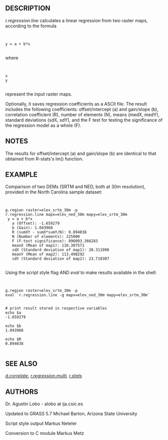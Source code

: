 
## DESCRIPTION

*r.regression.line* calculates a linear regression from two
raster maps, according to the formula

```


y = a + b*x


```

where

```


x
y


```

represent the input raster maps.

Optionally, it saves regression coefficients as a ASCII file.
The result includes the following coefficients:
offset/intercept (a) and gain/slope (b), correlation coefficient (R),
number of elements (N), means (medX, medY), standard deviations
(sdX, sdY), and the F test for testing the significance of the
regression model as a whole (F).

## NOTES

The results for offset/intercept (a) and gain/slope (b) are
identical to that obtained from R-stats's lm() function.

## EXAMPLE

Comparison of two DEMs (SRTM and NED, both at 30m resolution),
provided in the North Carolina sample dataset:

```


g.region raster=elev_srtm_30m -p
r.regression.line mapx=elev_ned_30m mapy=elev_srtm_30m
 y = a + b*x
   a (Offset): -1.659279
   b (Gain): 1.043968
   R (sumXY - sumX*sumY/N): 0.894038
   N (Number of elements): 225000
   F (F-test significance): 896093.366283
   meanX (Mean of map1): 110.307571
   sdX (Standard deviation of map1): 20.311998
   meanY (Mean of map2): 113.498292
   sdY (Standard deviation of map2): 23.718307


```

Using the script style flag AND *eval* to make results
available in the shell:

```


g.region raster=elev_srtm_30m -p
eval `r.regression.line -g mapx=elev_ned_30m mapy=elev_srtm_30m`


# print result stored in respective variables
echo $a
-1.659279

echo $b
1.043968

echo $R
0.894038


```

## SEE ALSO

*[d.correlate](d.correlate.html),
[r.regression.multi](r.regression.multi.html),
[r.stats](r.stats.html)*

## AUTHORS

Dr. Agustin Lobo - alobo at ija.csic.es

Updated to GRASS 5.7 Michael Barton, Arizona State University

Script style output Markus Neteler

Conversion to C module Markus Metz
